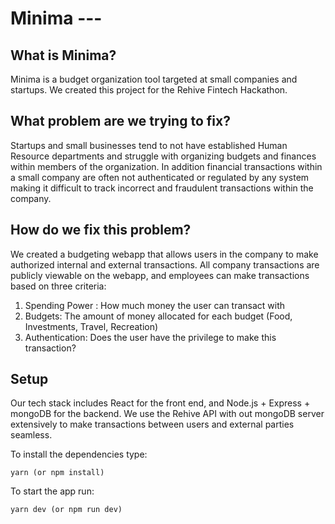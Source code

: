 # Minima ---

## What is Minima? 

Minima is a budget organization tool targeted at small companies and startups. We created this project for the Rehive Fintech Hackathon.

## What problem are we trying to fix?

Startups and small businesses tend to not have established Human Resource departments and struggle with organizing budgets and finances within members of the organization. In addition financial transactions within a small company are often not authenticated or regulated by any system making it difficult to track incorrect and fraudulent transactions within the company.

## How do we fix this problem?

We created a budgeting webapp that allows users in the company to make authorized internal and external transactions. All company transactions are publicly viewable on the webapp, and employees can make transactions based on three criteria:

1. Spending Power : How much money the user can transact with
2. Budgets: The amount of money allocated for each budget (Food, Investments, Travel, Recreation)
3. Authentication: Does the user have the privilege to make this transaction?

## Setup

Our tech stack includes React for the front end, and Node.js + Express + mongoDB for the backend.
We use the Rehive API  with out mongoDB server extensively to make transactions between users and external parties seamless.

To install the dependencies type:

	yarn (or npm install)
	
To start the app run:

	yarn dev (or npm run dev)
	
	
